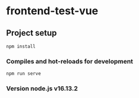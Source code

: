 # frontend-test-vue

## Project setup
```
npm install
```

### Compiles and hot-reloads for development
```
npm run serve
```

### Version node.js  v16.13.2


